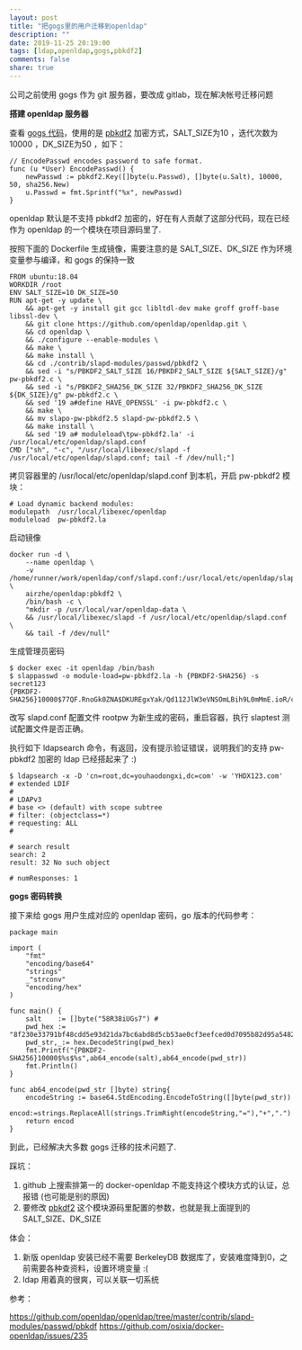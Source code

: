 ```yaml
---
layout: post
title: "把gogs里的用户迁移到openldap"
description: ""
date: 2019-11-25 20:19:00
tags: [ldap,openldap,gogs,pbkdf2]
comments: false
share: true
---
```


公司之前使用 gogs 作为 git 服务器，要改成 gitlab，现在解决帐号迁移问题

**搭建 openldap 服务器**

查看 [gogs 代码](https://github.com/gogs/gogs/blob/master/internal/db/user.go#L324)，使用的是 [pbkdf2](https://www.php.net/manual/zh/function.hash-pbkdf2.php) 加密方式，SALT_SIZE为10 ，迭代次数为10000 ，DK_SIZE为50 ，如下：

```在
// EncodePasswd encodes password to safe format.
func (u *User) EncodePasswd() {
	newPasswd := pbkdf2.Key([]byte(u.Passwd), []byte(u.Salt), 10000, 50, sha256.New)
	u.Passwd = fmt.Sprintf("%x", newPasswd)
}
```
openldap 默认是不支持 pbkdf2 加密的，好在有人贡献了这部分代码，现在已经作为 openldap 的一个模块在项目源码里了.

按照下面的 Dockerfile 生成镜像，需要注意的是 SALT_SIZE、DK_SIZE 作为环境变量参与编译，和 gogs 的保持一致


```
FROM ubuntu:18.04
WORKDIR /root
ENV SALT_SIZE=10 DK_SIZE=50
RUN apt-get -y update \
    && apt-get -y install git gcc libltdl-dev make groff groff-base libssl-dev \
    && git clone https://github.com/openldap/openldap.git \
    && cd openldap \
    && ./configure --enable-modules \
    && make \
    && make install \
    && cd ./contrib/slapd-modules/passwd/pbkdf2 \
    && sed -i "s/PBKDF2_SALT_SIZE 16/PBKDF2_SALT_SIZE ${SALT_SIZE}/g" pw-pbkdf2.c \
    && sed -i "s/PBKDF2_SHA256_DK_SIZE 32/PBKDF2_SHA256_DK_SIZE ${DK_SIZE}/g" pw-pbkdf2.c \
    && sed '19 a#define HAVE_OPENSSL' -i pw-pbkdf2.c \
    && make \
    && mv slapo-pw-pbkdf2.5 slapd-pw-pbkdf2.5 \                                
    && make install \
    && sed '19 a# moduleload\tpw-pbkdf2.la' -i /usr/local/etc/openldap/slapd.conf
CMD ["sh", "-c", "/usr/local/libexec/slapd -f /usr/local/etc/openldap/slapd.conf; tail -f /dev/null;"]
```
<!-- more -->

拷贝容器里的 /usr/local/etc/openldap/slapd.conf 到本机，开启 pw-pbkdf2 模块：

```
# Load dynamic backend modules:
modulepath	/usr/local/libexec/openldap
moduleload	pw-pbkdf2.la
```

启动镜像

```
docker run -d \
	--name openldap \
	-v /home/runner/work/openldap/conf/slapd.conf:/usr/local/etc/openldap/slapd.conf \
	airzhe/openldap:pbkdf2 \
	/bin/bash -c \
	"mkdir -p /usr/local/var/openldap-data \
	&& /usr/local/libexec/slapd -f /usr/local/etc/openldap/slapd.conf \
	&& tail -f /dev/null"
```

生成管理员密码

```
$ docker exec -it openldap /bin/bash
$ slappasswd -o module-load=pw-pbkdf2.la -h {PBKDF2-SHA256} -s secret123
{PBKDF2-SHA256}10000$77QF.RnoGk0ZNA$DKUREgxYak/Qd112JlW3eVNSOmLBih9L0mMmE.ioR/cha0KQTg7TQas/LpPuDDsq43Y
```

改写 slapd.conf 配置文件 rootpw 为新生成的密码，重启容器，执行 slaptest 测试配置文件是否正确。

执行如下 ldapsearch 命令，有返回，没有提示验证错误，说明我们的支持 pw-pbkdf2 加密的 ldap 已经搭起来了 :)

```
$ ldapsearch -x -D 'cn=root,dc=youhaodongxi,dc=com' -w 'YHDX123.com'
# extended LDIF
#
# LDAPv3
# base <> (default) with scope subtree
# filter: (objectclass=*)
# requesting: ALL
#

# search result
search: 2
result: 32 No such object

# numResponses: 1
```

**gogs 密码转换**

接下来给 gogs 用户生成对应的 openldap 密码，go 版本的代码参考：

```
package main

import (
    "fmt"
    "encoding/base64"
    "strings"
    _"strconv"
    "encoding/hex"
)

func main() {
    salt    := []byte("58R38iUGs7") #
    pwd_hex := "8f230e33791bf48cdd5e93d21da7bc6abd8d5cb53ae0cf3eefced0d7095b82d95a5482883aa03fdebafa16a5c865686172c7"
    pwd_str,_:= hex.DecodeString(pwd_hex)
    fmt.Printf("{PBKDF2-SHA256}10000$%s$%s",ab64_encode(salt),ab64_encode(pwd_str))
    fmt.Println()
}

func ab64_encode(pwd_str []byte) string{
    encodeString := base64.StdEncoding.EncodeToString([]byte(pwd_str))
    encod:=strings.ReplaceAll(strings.TrimRight(encodeString,"="),"+",".")
    return encod
}
```

到此，已经解决大多数 gogs 迁移的技术问题了.



踩坑：

1. github 上搜索排第一的 docker-openldap 不能支持这个模块方式的认证，总报错 (也可能是别的原因)
2. 要修改 [pbkdf2](https://github.com/openldap/openldap/tree/master/contrib/slapd-modules/passwd/pbkdf)  这个模块源码里配置的参数，也就是我上面提到的 SALT_SIZE、DK_SIZE

体会：

1. 新版 openldap 安装已经不需要 BerkeleyDB 数据库了，安装难度降到0，之前需要各种查资料，设置环境变量 :(
2. ldap 用着真的很爽，可以关联一切系统



参考：

 https://github.com/openldap/openldap/tree/master/contrib/slapd-modules/passwd/pbkdf
 https://github.com/osixia/docker-openldap/issues/235

